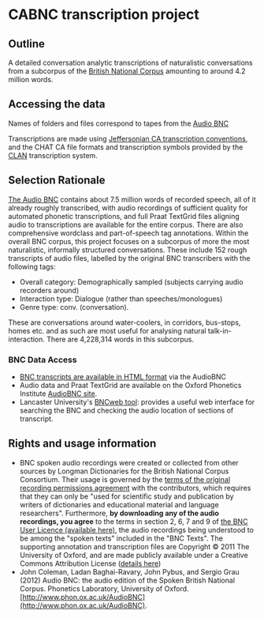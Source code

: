# CABNC transcription project

## Outline
A detailed conversation analytic transcriptions of naturalistic conversations from a subcorpus of the [British National Corpus](http://www.natcorp.ox.ac.uk/) amounting to around 4.2 million words.

## Accessing the data

Names of folders and files correspond to tapes from the [Audio BNC](http://www.phon.ox.ac.uk/AudioBNC)

Transcriptions are made using [Jeffersonian CA transcription conventions](http://homepages.lboro.ac.uk/~ssca1/notation.htm), and the CHAT CA file formats and transcription symbols provided by the [CLAN](http://childes.psy.cmu.edu/clan/) transcription system.

## Selection Rationale

[The Audio BNC](http://www.natcorp.ox.ac.uk/) contains about 7.5 million words of recorded speech, all of
it already roughly transcribed, with audio recordings of sufficient quality for
automated phonetic transcriptions, and full Praat TextGrid files aligning audio
to transcriptions are available for the entire corpus. There are also
comprehensive wordclass and part-of-speech tag annotations. Within the overall
BNC corpus, this project focuses on a subcorpus of more the most naturalistic,
informally structured conversations. These include 152 rough transcripts of
audio files, labelled by the original BNC transcribers with the following tags:

* Overall category: Demographically sampled (subjects carrying audio recorders around)
* Interaction type: Dialogue (rather than speeches/monologues)
* Genre type: conv. (conversation).

These are conversations around water-coolers, in corridors, bus-stops, homes
etc. and as such are most useful for analysing natural talk-in-interaction.
There are 4,228,314 words in this subcorpus. 

### BNC Data Access

* [BNC transcripts are available in HTML format](http://bnc.phon.ox.ac.uk/transcripts-html/) via the AudioBNC 
* Audio data and Praat TextGrid are available on the Oxford Phonetics Institute [AudioBNC site](http://www.phon.ox.ac.uk/AudioBNC#Access).
* Lancaster University's [BNCweb tool](http://bncweb.lancs.ac.uk/): provides a useful web interface for searching the BNC and checking the audio location of sections of transcript.

## Rights and usage information

* BNC spoken audio recordings were created or collected from other sources by Longman Dictionaries for the British National Corpus Consortium. Their usage is governed by the [terms of the original recording permissions agreement](http://www.natcorp.ox.ac.uk/corpus/permletters.html#spoken1) with the contributors, which requires that they can only be "used for scientific study and publication by writers of dictionaries and educational material and language researchers". Furthermore, **by downloading any of the audio recordings, you agree** to the terms in section 2, 6, 7 and 9 of [the BNC User Licence (available here)](http://www.natcorp.ox.ac.uk/docs/licence.pdf), the audio recordings being understood to be among the "spoken texts" included in the "BNC Texts". The supporting annotation and transcription files are Copyright © 2011 The University of Oxford, and are made publicly available under a Creative Commons Attribution License ([details here](http://creativecommons.org/licenses/by/3.0/))
* John Coleman, Ladan Baghai-Ravary, John Pybus, and Sergio Grau (2012) Audio BNC: the audio edition of the Spoken British National Corpus. Phonetics Laboratory, University of Oxford. [http://www.phon.ox.ac.uk/AudioBNC](http://www.phon.ox.ac.uk/AudioBNC).
